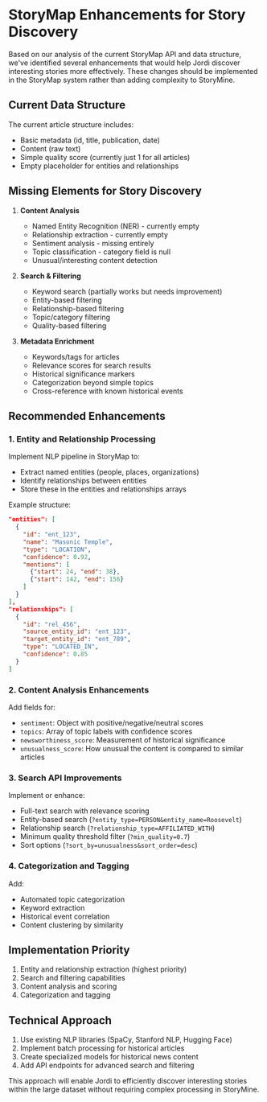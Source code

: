 # StoryMap Enhancements for Story Discovery

Based on our analysis of the current StoryMap API and data structure, we've identified several enhancements that would help Jordi discover interesting stories more effectively. These changes should be implemented in the StoryMap system rather than adding complexity to StoryMine.

## Current Data Structure

The current article structure includes:
- Basic metadata (id, title, publication, date)
- Content (raw text)
- Simple quality score (currently just 1 for all articles)
- Empty placeholder for entities and relationships

## Missing Elements for Story Discovery

1. **Content Analysis**
   - Named Entity Recognition (NER) - currently empty
   - Relationship extraction - currently empty
   - Sentiment analysis - missing entirely
   - Topic classification - category field is null
   - Unusual/interesting content detection

2. **Search & Filtering**
   - Keyword search (partially works but needs improvement)
   - Entity-based filtering
   - Relationship-based filtering
   - Topic/category filtering
   - Quality-based filtering

3. **Metadata Enrichment**
   - Keywords/tags for articles
   - Relevance scores for search results
   - Historical significance markers
   - Categorization beyond simple topics
   - Cross-reference with known historical events

## Recommended Enhancements

### 1. Entity and Relationship Processing

Implement NLP pipeline in StoryMap to:
- Extract named entities (people, places, organizations)
- Identify relationships between entities
- Store these in the entities and relationships arrays

Example structure:
```json
"entities": [
  {
    "id": "ent_123",
    "name": "Masonic Temple",
    "type": "LOCATION",
    "confidence": 0.92,
    "mentions": [
      {"start": 24, "end": 38},
      {"start": 142, "end": 156}
    ]
  }
],
"relationships": [
  {
    "id": "rel_456",
    "source_entity_id": "ent_123",
    "target_entity_id": "ent_789",
    "type": "LOCATED_IN",
    "confidence": 0.85
  }
]
```

### 2. Content Analysis Enhancements

Add fields for:
- `sentiment`: Object with positive/negative/neutral scores
- `topics`: Array of topic labels with confidence scores
- `newsworthiness_score`: Measurement of historical significance
- `unusualness_score`: How unusual the content is compared to similar articles

### 3. Search API Improvements

Implement or enhance:
- Full-text search with relevance scoring
- Entity-based search (`?entity_type=PERSON&entity_name=Roosevelt`)
- Relationship search (`?relationship_type=AFFILIATED_WITH`)
- Minimum quality threshold filter (`?min_quality=0.7`)
- Sort options (`?sort_by=unusualness&sort_order=desc`)

### 4. Categorization and Tagging

Add:
- Automated topic categorization
- Keyword extraction
- Historical event correlation
- Content clustering by similarity

## Implementation Priority

1. Entity and relationship extraction (highest priority)
2. Search and filtering capabilities 
3. Content analysis and scoring
4. Categorization and tagging

## Technical Approach

1. Use existing NLP libraries (SpaCy, Stanford NLP, Hugging Face)
2. Implement batch processing for historical articles
3. Create specialized models for historical news content
4. Add API endpoints for advanced search and filtering

This approach will enable Jordi to efficiently discover interesting stories within the large dataset without requiring complex processing in StoryMine. 